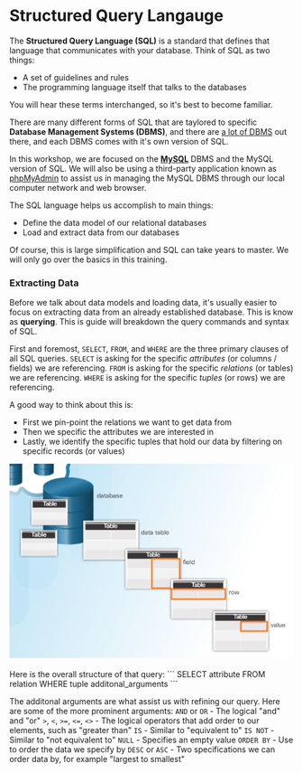 # Structured Query Langauge

The __Structured Query Language (SQL)__ is a standard that defines that language that communicates with your database. Think of SQL as two things:
- A set of guidelines and rules
- The programming language itself that talks to the databases

You will hear these terms interchanged, so it's best to become familiar.

There are many different forms of SQL that are taylored to specific __Database Management Systems (DBMS)__, and there are [a lot of DBMS](https://www.sqlsplus.com/the-most-popular-database-management-systems-dbms-in-the-world-in-2020/) out there, and each DBMS comes with it's own version of SQL.

In this workshop, we are focused on the [__MySQL__](https://www.mysql.com/) DBMS and the MySQL version of SQL. We will also be using a third-party application known as  [phpMyAdmin](https://www.elegantthemes.com/blog/resources/a-quick-guide-to-phpmyadmin-and-how-you-can-use-it#:~:text=phpMyAdmin%20is%20an%20open-source%20tool%20built%20on%20PHP,to%20manage%20as%20many%20databases%20as%20you%20want.) to assist us in managing the MySQL DBMS through our local computer network and web browser.

The SQL language helps us accomplish to main things:
- Define the data model of our relational databases
- Load and extract data from our databases

Of course, this is large simplification and SQL can take years to master. We will only go over the basics in this training.


### Extracting Data

Before we talk about data models and loading data, it's usually easier to focus on extracting data from an already established database. This is know as __querying__. This is guide will breakdown the query commands and syntax of SQL.

First and foremost, `SELECT`, `FROM`, and `WHERE` are the three primary clauses of all SQL queries. `SELECT` is asking for the specific _attributes_ (or columns / fields) we are referencing. `FROM` is asking for the specific _relations_ (or tables) we are referencing. `WHERE` is asking for the specific _tuples_ (or rows) we are referencing.

A good way to think about this is:
- First we pin-point the relations we want to get data from
- Then we specific the attributes we are interested in
- Lastly, we identify the specific tuples that hold our data by filtering on specific records (or values)

<img src="Screenshot 2021-06-30 153409.png">
<br/>
<br/>
Here is the overall structure of that query:
```
SELECT attribute
FROM relation
WHERE tuple
additonal_arguments
```

The additonal arguments are what assist us with refining our query. Here are some of the more prominent arguments:
`AND` or `OR` - The logical "and" and "or"
`>`, `<`, `>=`, `<=`, `<>` - The logical operators that add order to our elements, such as "greater than"
`IS` - Similar to "equivalent to"
`IS NOT` - Similar to "not equivalent to"
`NULL` - Specifies an empty value
`ORDER BY` - Use to order the data we specify by
`DESC` or `ASC` - Two specifications we can order data by, for example "largest to smallest"